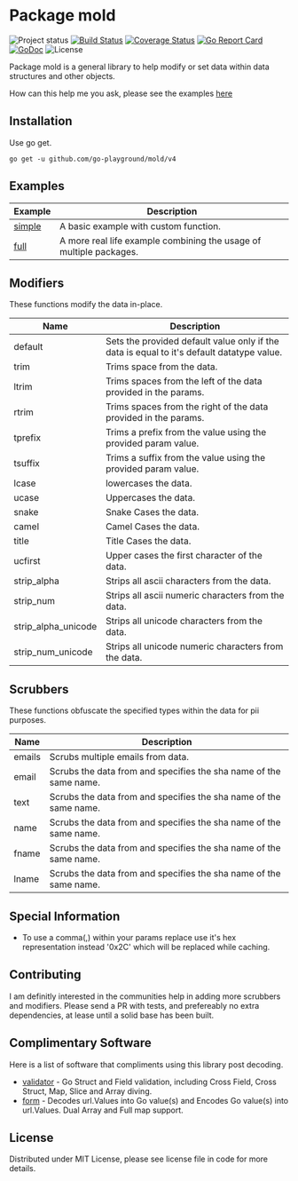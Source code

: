 Package mold
============
![Project status](https://img.shields.io/badge/version-4.1.0-green.svg)
[![Build Status](https://travis-ci.org/go-playground/mold.svg?branch=v2)](https://travis-ci.org/go-playground/mold)
[![Coverage Status](https://coveralls.io/repos/github/go-playground/mold/badge.svg?branch=v2)](https://coveralls.io/github/go-playground/mold?branch=v2)
[![Go Report Card](https://goreportcard.com/badge/github.com/go-playground/mold)](https://goreportcard.com/report/github.com/go-playground/mold)
[![GoDoc](https://godoc.org/github.com/go-playground/mold?status.svg)](https://godoc.org/github.com/go-playground/mold)
![License](https://img.shields.io/dub/l/vibe-d.svg)

Package mold is a general library to help modify or set data within data structures and other objects.

How can this help me you ask, please see the examples [here](_examples/full/main.go)

Installation
------------

Use go get.
```shell
go get -u github.com/go-playground/mold/v4
```

Examples
----------
| Example                          | Description                                                        |
|----------------------------------|--------------------------------------------------------------------|
| [simple](_examples/mold/main.go) | A basic example with custom function.                              |
| [full](_examples/full/main.go)   | A more real life example combining the usage of multiple packages. |


Modifiers
----------
These functions modify the data in-place.

| Name  | Description  |
|-------|--------------|
| default | Sets the provided default value only if the data is equal to it's default datatype value. |
| trim | Trims space from the data. |
| ltrim | Trims spaces from the left of the data provided in the params. |
| rtrim | Trims spaces from the right of the data provided in the params. |
| tprefix | Trims a prefix from the value using the provided param value. |
| tsuffix | Trims a suffix from the value using the provided param value. |
| lcase | lowercases the data. |
| ucase | Uppercases the data. |
| snake | Snake Cases the data. |
| camel | Camel Cases the data. |
| title | Title Cases the data. |
| ucfirst | Upper cases the first character of the data. |
| strip_alpha | Strips all ascii characters from the data. |
| strip_num | Strips all ascii numeric characters from the data. |
| strip_alpha_unicode | Strips all unicode characters from the data. |
| strip_num_unicode | Strips all unicode numeric characters from the data. |



Scrubbers
----------
These functions obfuscate the specified types within the data for pii purposes.

| Name  | Description  |
|-------|--------------|
| emails | Scrubs multiple emails from data. |
| email | Scrubs the data from and specifies the sha name of the same name. |
| text | Scrubs the data from and specifies the sha name of the same name. |
| name | Scrubs the data from and specifies the sha name of the same name. |
| fname | Scrubs the data from and specifies the sha name of the same name. |
| lname | Scrubs the data from and specifies the sha name of the same name. |


Special Information
-------------------
- To use a comma(,) within your params replace use it's hex representation instead '0x2C' which will be replaced while caching.

Contributing
------------
I am definitly interested in the communities help in adding more scrubbers and modifiers.
Please send a PR with tests, and prefereably no extra dependencies, at lease until a solid base
has been built.

Complimentary Software
----------------------

Here is a list of software that compliments using this library post decoding.

* [validator](https://github.com/go-playground/validator) - Go Struct and Field validation, including Cross Field, Cross Struct, Map, Slice and Array diving.
* [form](https://github.com/go-playground/form) - Decodes url.Values into Go value(s) and Encodes Go value(s) into url.Values. Dual Array and Full map support.

License
------
Distributed under MIT License, please see license file in code for more details.
